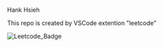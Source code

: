 Hank Hsieh

This repo is created by VSCode extention "leetcode"

![Leetcode_Badge](https://leetcode-badge-sage.vercel.app/badge/hank7z7?theme=dark)

